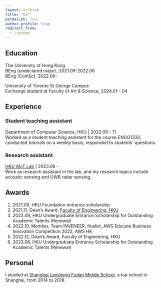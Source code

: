 ```yaml
---
layout: archive
title: "CV"
permalink: /cv/
author_profile: true
redirect_from:
  - /resume
---
```


## Education

The University of Hong Kong  
BEng (undeclared major), 2021.09-2022.06  
BEng (ComSc), 2022.06-  

University of Toronto St George Campus  
Exchange student at Faculty of Art & Science, 2024.01 - 04

## Experience

### Student teaching assistant

Department of Computer Science, HKU | 2022.09 - 11  
Worked as a student teaching assistant for the course ENGG1330, conducted tutorials on a weekly basis, responded to students' questions.

### Research assistant

[HKU AIoT Lab](https://aiot.hku.hk/) | 2023.06 -  
Work as research assistant in the lab, and my research topics include acoustic sensing and UWB radar sensing.

## Awards

1. 2021.09, HKU Foundation entrance scholarship  
2. 2021.11, Dean’s Award, [Faculty of Engineering, HKU](https://engg.hku.hk)  
3. 2022.08, HKU Undergraduate Entrance Scholarship for Outstanding Academic Talents (Renewal)  
4. 2022.10, Member, Team INVENEER, finalist, AWS Educate Business Innovation Competition 2022, AWS HK  
5. 2022.12, Dean’s Award, Faculty of Engineering, HKU  
6. 2023.08, HKU Undergraduate Entrance Scholarship for Outstanding Academic Talents (Renewal)  

## Personal

I studied at [Shanghai Lansheng Fudan Middle School](https://lansheng.fdfz.cn/), a top school in Shanghai, from 2014 to 2018.

